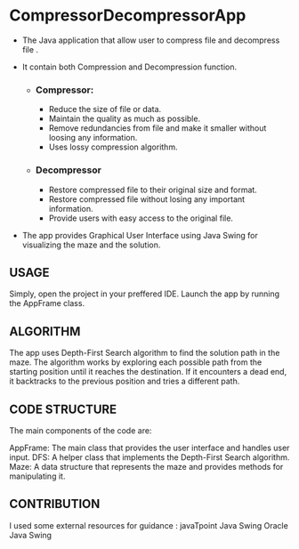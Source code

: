 # CompressorDecompressorApp

* The Java application that allow user to compress file and decompress file .
* It contain both Compression and Decompression function.
    * ### **Compressor**:
        * Reduce the size of file or data.
        * Maintain the quality as much as possible.
        * Remove redundancies from file and make it smaller without loosing any information.
        * Uses lossy compression algorithm.
        
     * ### **Decompressor**
        * Restore compressed file to their original size and format.
        * Restore compressed file without losing any important information.
        * Provide users with easy access to the original file.
        
* The app provides Graphical User Interface using Java Swing for visualizing the maze and the solution.

## USAGE
Simply, open the project in your preffered IDE.
Launch the app by running the AppFrame class.

## ALGORITHM
The app uses Depth-First Search algorithm to find the solution path in the maze.
The algorithm works by exploring each possible path from the starting position until it reaches the destination.
If it encounters a dead end, it backtracks to the previous position and tries a different path.

## CODE STRUCTURE
The main components of the code are:

AppFrame: The main class that provides the user interface and handles user input.
DFS: A helper class that implements the Depth-First Search algorithm.
Maze: A data structure that represents the maze and provides methods for manipulating it.

## CONTRIBUTION
I used some external resources for guidance :
javaTpoint Java Swing
Oracle Java Swing
